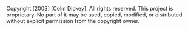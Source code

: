 Copyright [2003] [Colin Dickey]. All rights reserved.
This project is proprietary. No part of it may be used, copied, modified, or distributed without explicit permission from the copyright owner.
